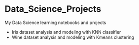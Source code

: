 # Data_Science_Projects
My Data Science learning notebooks and projects
* Iris dataset analysis and modeling with KNN classifier
* Wine dataset analysis and modeling with Kmeans clustering

